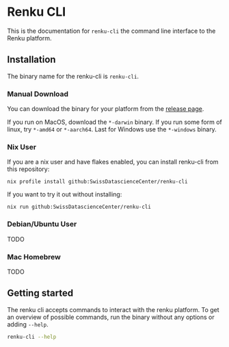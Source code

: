 # Renku CLI

This is the documentation for `renku-cli` the command line interface
to the Renku platform.


## Installation

The binary name for the renku-cli is `renku-cli`.

### Manual Download

You can download the binary for your platform from the [release
page](https://github.com/SwissDataScienceCenter/renku-cli/releases/latest).

If you run on MacOS, download the `*-darwin` binary. If you run some
form of linux, try `*-amd64` or `*-aarch64`. Last for Windows use the
`*-windows` binary.

### Nix User

If you are a nix user and have flakes enabled, you can install renku-cli
from this repository:

```
nix profile install github:SwissDatascienceCenter/renku-cli
```

If you want to try it out without installing:
```
nix run github:SwissDatascienceCenter/renku-cli
```

### Debian/Ubuntu User

TODO

### Mac Homebrew

TODO

## Getting started

The renku cli accepts commands to interact with the renku platform. To
get an overview of possible commands, run the binary without any
options or adding `--help`.

``` bash renku-cli
renku-cli --help
```
